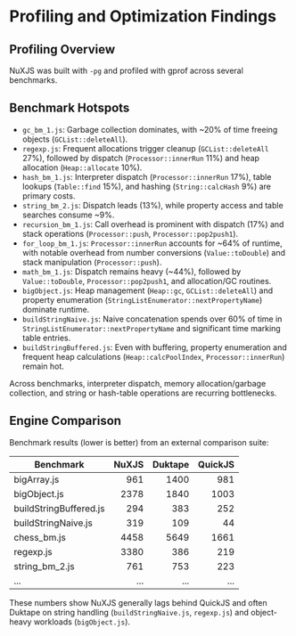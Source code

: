 # Profiling and Optimization Findings

## Profiling Overview

NuXJS was built with `-pg` and profiled with gprof across several benchmarks.

## Benchmark Hotspots

- `gc_bm_1.js`: Garbage collection dominates, with ~20% of time freeing objects (`GCList::deleteAll`).
- `regexp.js`: Frequent allocations trigger cleanup (`GCList::deleteAll` 27%), followed by dispatch (`Processor::innerRun` 11%) and heap allocation (`Heap::allocate` 10%).
- `hash_bm_1.js`: Interpreter dispatch (`Processor::innerRun` 17%), table lookups (`Table::find` 15%), and hashing (`String::calcHash` 9%) are primary costs.
- `string_bm_2.js`: Dispatch leads (13%), while property access and table searches consume ~9%.
- `recursion_bm_1.js`: Call overhead is prominent with dispatch (17%) and stack operations (`Processor::push`, `Processor::pop2push1`).
- `for_loop_bm_1.js`: `Processor::innerRun` accounts for ~64% of runtime, with notable overhead from number conversions (`Value::toDouble`) and stack manipulation (`Processor::push`).
- `math_bm_1.js`: Dispatch remains heavy (~44%), followed by `Value::toDouble`, `Processor::pop2push1`, and allocation/GC routines.
- `bigObject.js`: Heap management (`Heap::gc`, `GCList::deleteAll`) and property enumeration (`StringListEnumerator::nextPropertyName`) dominate runtime.
- `buildStringNaive.js`: Naive concatenation spends over 60% of time in `StringListEnumerator::nextPropertyName` and significant time marking table entries.
- `buildStringBuffered.js`: Even with buffering, property enumeration and frequent heap calculations (`Heap::calcPoolIndex`, `Processor::innerRun`) remain hot.

Across benchmarks, interpreter dispatch, memory allocation/garbage collection, and string or hash-table operations are recurring bottlenecks.

## Engine Comparison

Benchmark results (lower is better) from an external comparison suite:

| Benchmark | NuXJS | Duktape | QuickJS |
|-----------|------:|-------:|--------:|
| bigArray.js | 961 | 1400 | 981 |
| bigObject.js | 2378 | 1840 | 1003 |
| buildStringBuffered.js | 294 | 383 | 252 |
| buildStringNaive.js | 319 | 109 | 44 |
| chess_bm.js | 4458 | 5649 | 1661 |
| regexp.js | 3380 | 386 | 219 |
| string_bm_2.js | 761 | 753 | 223 |
| ... | ... | ... | ... |

These numbers show NuXJS generally lags behind QuickJS and often Duktape on string handling (`buildStringNaive.js`, `regexp.js`) and object-heavy workloads (`bigObject.js`).
